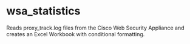 # wsa_statistics
Reads proxy_track.log files from the Cisco Web Security Appliance and creates an Excel Workbook with conditional formatting.

